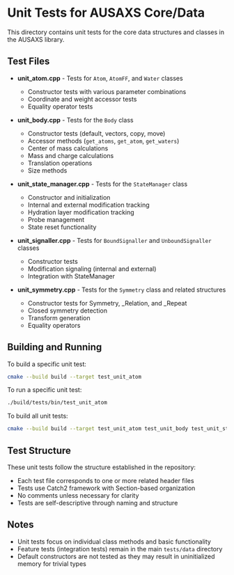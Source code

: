 # Unit Tests for AUSAXS Core/Data

This directory contains unit tests for the core data structures and classes in the AUSAXS library.

## Test Files

- **unit_atom.cpp** - Tests for `Atom`, `AtomFF`, and `Water` classes
  - Constructor tests with various parameter combinations
  - Coordinate and weight accessor tests
  - Equality operator tests
  
- **unit_body.cpp** - Tests for the `Body` class
  - Constructor tests (default, vectors, copy, move)
  - Accessor methods (`get_atoms`, `get_atom`, `get_waters`)
  - Center of mass calculations
  - Mass and charge calculations
  - Translation operations
  - Size methods
  
- **unit_state_manager.cpp** - Tests for the `StateManager` class
  - Constructor and initialization
  - Internal and external modification tracking
  - Hydration layer modification tracking
  - Probe management
  - State reset functionality
  
- **unit_signaller.cpp** - Tests for `BoundSignaller` and `UnboundSignaller` classes
  - Constructor tests
  - Modification signaling (internal and external)
  - Integration with StateManager
  
- **unit_symmetry.cpp** - Tests for the `Symmetry` class and related structures
  - Constructor tests for Symmetry, _Relation, and _Repeat
  - Closed symmetry detection
  - Transform generation
  - Equality operators

## Building and Running

To build a specific unit test:
```bash
cmake --build build --target test_unit_atom
```

To run a specific unit test:
```bash
./build/tests/bin/test_unit_atom
```

To build all unit tests:
```bash
cmake --build build --target test_unit_atom test_unit_body test_unit_state_manager test_unit_signaller test_unit_symmetry
```

## Test Structure

These unit tests follow the structure established in the repository:
- Each test file corresponds to one or more related header files
- Tests use Catch2 framework with Section-based organization
- No comments unless necessary for clarity
- Tests are self-descriptive through naming and structure

## Notes

- Unit tests focus on individual class methods and basic functionality
- Feature tests (integration tests) remain in the main `tests/data` directory
- Default constructors are not tested as they may result in uninitialized memory for trivial types
